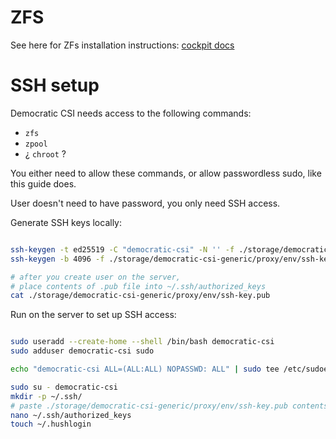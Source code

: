 
# ZFS

See here for ZFs installation instructions: [cockpit docs](../../../docs/cockpit/cockpit.md#zfs)

# SSH setup

Democratic CSI needs access to the following  commands:
- `zfs`
- `zpool`
- ¿ `chroot` ?

You either need to allow these commands,
or allow passwordless sudo, like this guide does.

User doesn't need to have password, you only need SSH access.

Generate SSH keys locally:

```bash

ssh-keygen -t ed25519 -C "democratic-csi" -N '' -f ./storage/democratic-csi-generic/proxy/env/ssh-key
ssh-keygen -b 4096 -f ./storage/democratic-csi-generic/proxy/env/ssh-key

# after you create user on the server,
# place contents of .pub file into ~/.ssh/authorized_keys
cat ./storage/democratic-csi-generic/proxy/env/ssh-key.pub

```

Run on the server to set up SSH access:

```bash

sudo useradd --create-home --shell /bin/bash democratic-csi
sudo adduser democratic-csi sudo

echo "democratic-csi ALL=(ALL:ALL) NOPASSWD: ALL" | sudo tee /etc/sudoers.d/democratic-csi

sudo su - democratic-csi
mkdir -p ~/.ssh/
# paste ./storage/democratic-csi-generic/proxy/env/ssh-key.pub contents into authorized_keys
nano ~/.ssh/authorized_keys
touch ~/.hushlogin

```

